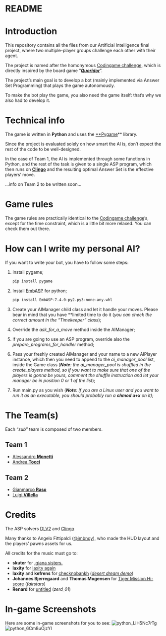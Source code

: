 # README

# Introduction

This repository contains all the files from our Artificial Intelligence final project, where two multiple-player groups challenge each other with their agent.

The project is named after the homonymous [Codingame challenge](https://www.notion.so/Readme-48f58f9165464fe8b9a83cf53fb059a1), which is directly inspired by the board game “*[**Quoridor**](https://it.wikipedia.org/wiki/Quoridor)*”. 

The project’s main goal is to develop a bot (mainly implemented via Answer Set Programming) that plays the game autonomously.

To make the bot play the game, you also need the game itself: that’s why we also had to develop it.

# Technical info

The game is written in **Python** and uses the [**Pygame](https://www.pygame.org/)** library.

Since the project is evaluated solely on how smart the AI is, don’t expect the rest of the code to be well-designed. 

In the case of Team 1, the AI is implemented through some functions in Python, and the rest of the task is given to a single ASP program, which then runs on [**Clingo**](https://potassco.org/clingo/) and the resulting optimal Answer Set is the effective players’ move.

…info on Team 2 to be written soon…

# Game rules

The game rules are practically identical to the [Codingame challenge](https://www.notion.so/Readme-48f58f9165464fe8b9a83cf53fb059a1)’s, except for the time constraint, which is a little bit more relaxed. You can check them out there.

# How can I write my personal AI?

If you want to write your bot, you have to follow some steps:

1. Install pygame;
    
    ```bash
    pip install pygame
    ```
    
2. Install [EmbASP](https://github.com/DeMaCS-UNICAL/EmbASP/releases/download/7.4.0/EmbASP-7.4.0-py2.py3-none-any.whl) for python;
    
    ```bash
    pip install EmbASP-7.4.0-py2.py3-none-any.whl
    ```
    
3. Create your AIManager child class and let it handle your moves. Please bear in mind that you have **limited time to do it (*you can check the correct amount in the “Timekeeper” class*);
4. Override the *ask_for_a_move* method inside the AIManager;
5. If you are going to use an ASP program, override also the *prepare_programs_for_handler* method;
6. Pass your freshly created AIManager and your name to a new AIPlayer instance, which then you need to append to the *ai_manager_pool* list, inside the Game class (***Note**: the ai_manager_pool is shuffled in the create_players method, so if you want to make sure that one of the players is gonna be yours, comment the shuffle instruction and let your manager be in position 0 or 1 of the list*);
7. Run main.py as you wish (***Note**: If you are a Linux user and you want to run it as an executable, you should probably run a **chmod u+x** on it);*

# The Team(s)

Each “*sub*” team is composed of two members.

## Team 1

- [Alessandro **Monetti**](https://github.com/ilveron)
- [Andrea **Tocci**](https://github.com/AndreaYpmY)

## Team 2

- [Gianmarco **Raso**](https://github.com/Giarco)
- [Luigi **Villella**](https://github.com/GiVill)

# Credits

The ASP solvers [DLV2](https://dlv.demacs.unical.it/home) and [Clingo](https://potassco.org/clingo/)

Many thanks to Angelo Fittipaldi ([@imbngy](https://github.com/imbngy)), who made the HUD layout and the players’ pawns assets for us.

All credits for the music must go to:

- **skuter** for [.giana sisters.](https://modarchive.org/index.php?request=view_by_moduleid&query=57367)
- **laxity** for [laxity again](https://modarchive.org/index.php?request=view_by_moduleid&query=85532)
- **************laxity************** and ****************kefrens**************** for [checknobankh](https://demozoo.org/music/67817/) (*[desert dream demo](https://youtu.be/jziQBWQxvok?t=274)*)
- **Johannes Bjerregaard** and **Thomas Mogensen** for [Tiger Mission Hi-score](https://modarchive.org/index.php?request=view_by_moduleid&query=141569) (*fairstars*)
- **Renard** for [untitled](https://modarchive.org/index.php?request=view_by_moduleid&query=179148) (*zerd_01*)

# In-game Screenshots

Here are some in-game screenshots for you to see:
![python_LiH5Nc7rTg](https://github.com/AndreaYpmY/GreatEscape/assets/85177113/167e7d4c-be7f-43e7-8b6b-d411e1d63091)
![python_6Cm8uOjzYl](https://github.com/AndreaYpmY/GreatEscape/assets/85177113/31bc68eb-213d-46f6-9983-1cc42c76f1c6)
